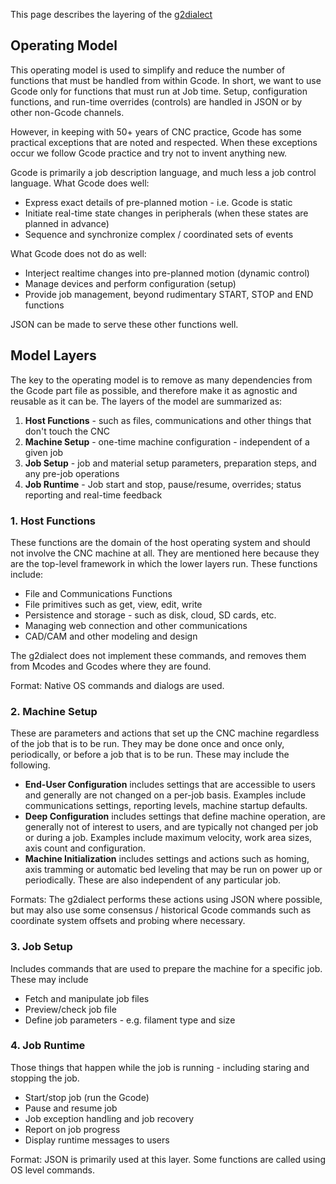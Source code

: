 This page describes the layering of the [g2dialect](g2dialect)

## Operating Model
This operating model is used to simplify and reduce the number of functions that must be handled from within Gcode. In short, we want to use Gcode only for functions that must run at Job time. Setup, configuration functions, and run-time overrides (controls) are handled in JSON or by other non-Gcode channels.

However, in keeping with 50+ years of CNC practice, Gcode has some practical exceptions that are noted and respected. When these exceptions occur we follow Gcode practice and try not to invent anything new.

Gcode is primarily a job description language, and much less a job control language. What Gcode does well:
- Express exact details of pre-planned motion - i.e. Gcode is static
- Initiate real-time state changes in peripherals (when these states are planned in advance)
- Sequence and synchronize complex / coordinated sets of events

What Gcode does not do as well:
- Interject realtime changes into pre-planned motion (dynamic control)
- Manage devices and perform configuration (setup)
- Provide job management, beyond rudimentary START, STOP and END functions

JSON can be made to serve these other functions well.

## Model Layers

The key to the operating model is to remove as many dependencies from the Gcode part file as possible, and therefore make it as agnostic and reusable as it can be. The layers of the model are summarized as:

1. **Host Functions** - such as files, communications and other things that don't touch the CNC
1. **Machine Setup** - one-time machine configuration - independent of a given job
1. **Job Setup** - job and material setup parameters, preparation steps, and any pre-job operations
1. **Job Runtime** - Job start and stop, pause/resume, overrides; status reporting and real-time feedback

### 1. Host Functions
These functions are the domain of the host operating system and should not involve the CNC machine at all. They are mentioned here because they are the top-level framework in which the lower layers run. These functions include:

- File and Communications Functions
- File primitives such as get, view, edit, write
- Persistence and storage - such as disk, cloud, SD cards, etc.
- Managing web connection and other communications
- CAD/CAM and other modeling and design

The g2dialect does not implement these commands, and removes them from Mcodes and Gcodes where they are found.

Format: Native OS commands and dialogs are used.

### 2. Machine Setup
These are parameters and actions that set up the CNC machine regardless of the job that is to be run. They may be done once and once only, periodically, or before a job that is to be run. These may include the following.

- **End-User Configuration** includes settings that are accessible to users and generally are not changed on a per-job basis. Examples include communications settings, reporting levels, machine startup defaults.
- **Deep Configuration** includes settings that define machine operation, are generally not of interest to users, and are typically not changed per job or during a job. Examples include maximum velocity, work area sizes, axis count and configuration.
- **Machine Initialization** includes settings and actions such as homing, axis tramming or automatic bed leveling that may be run on power up or periodically. These are also independent of any particular job.

Formats: The g2dialect performs these actions using JSON where possible, but may also use some consensus / historical Gcode commands such as coordinate system offsets and probing where necessary.

### 3. Job Setup
Includes commands that are used to prepare the machine for a specific job. These may include

- Fetch and manipulate job files
- Preview/check job file
- Define job parameters - e.g. filament type and size

### 4. Job Runtime
Those things that happen while the job is running - including staring and stopping the job.
- Start/stop job (run the Gcode)
- Pause and resume job
- Job exception handling and job recovery
- Report on job progress
- Display runtime messages to users

Format: JSON is primarily used at this layer. Some functions are called using OS level commands.
